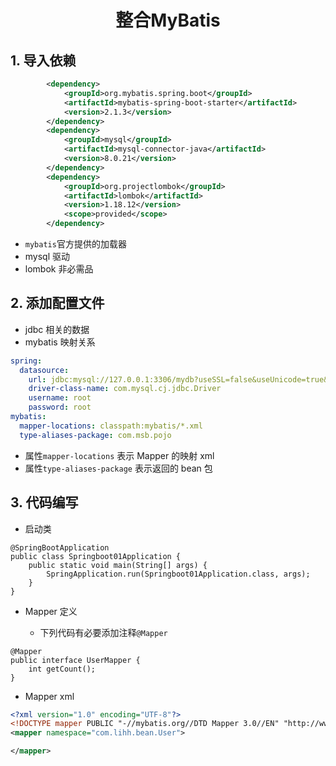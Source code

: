 <h1 align = "center">整合MyBatis</h1>

## 1. 导入依赖

```xml
        <dependency>
            <groupId>org.mybatis.spring.boot</groupId>
            <artifactId>mybatis-spring-boot-starter</artifactId>
            <version>2.1.3</version>
        </dependency>
        <dependency>
            <groupId>mysql</groupId>
            <artifactId>mysql-connector-java</artifactId>
            <version>8.0.21</version>
        </dependency>
        <dependency>
            <groupId>org.projectlombok</groupId>
            <artifactId>lombok</artifactId>
            <version>1.18.12</version>
            <scope>provided</scope>
        </dependency>
```

- `mybatis`官方提供的加载器
- mysql 驱动
- lombok 非必需品

## 2. 添加配置文件

- jdbc 相关的数据
- mybatis 映射关系

```yml
spring:
  datasource:
    url: jdbc:mysql://127.0.0.1:3306/mydb?useSSL=false&useUnicode=true&characterEncoding=UTF-8&serverTimezone=Asia/Shanghai
    driver-class-name: com.mysql.cj.jdbc.Driver
    username: root
    password: root
mybatis:
  mapper-locations: classpath:mybatis/*.xml
  type-aliases-package: com.msb.pojo
```

- 属性`mapper-locations` 表示 Mapper 的映射 xml
- 属性`type-aliases-package` 表示返回的 bean 包

## 3. 代码编写

- 启动类

```shell
@SpringBootApplication
public class Springboot01Application {
    public static void main(String[] args) {
        SpringApplication.run(Springboot01Application.class, args);
    }
}
```

- Mapper 定义

  - 下列代码有必要添加注释`@Mapper`

```shell
@Mapper
public interface UserMapper {
    int getCount();
}
```

- Mapper xml

```xml
<?xml version="1.0" encoding="UTF-8"?>
<!DOCTYPE mapper PUBLIC "-//mybatis.org//DTD Mapper 3.0//EN" "http://www.mybatis.org/dtd/mybatis-3-mapper.dtd">
<mapper namespace="com.lihh.bean.User">

</mapper>
```
